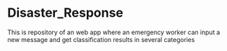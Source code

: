 # Disaster_Response
This is repository of an web app where an emergency worker can input a new message and get classification results in several categories
